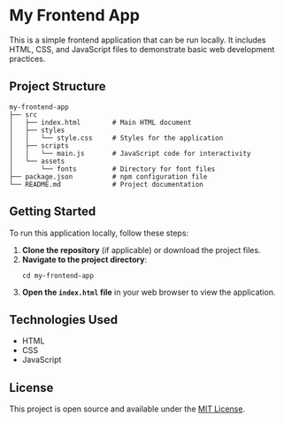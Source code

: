 # My Frontend App

This is a simple frontend application that can be run locally. It includes HTML, CSS, and JavaScript files to demonstrate basic web development practices.

## Project Structure

```
my-frontend-app
├── src
│   ├── index.html        # Main HTML document
│   ├── styles
│   │   └── style.css     # Styles for the application
│   ├── scripts
│   │   └── main.js       # JavaScript code for interactivity
│   └── assets
│       └── fonts         # Directory for font files
├── package.json          # npm configuration file
└── README.md             # Project documentation
```

## Getting Started

To run this application locally, follow these steps:

1. **Clone the repository** (if applicable) or download the project files.
2. **Navigate to the project directory**:
   ```
   cd my-frontend-app
   ```
3. **Open the `index.html` file** in your web browser to view the application.

## Technologies Used

- HTML
- CSS
- JavaScript

## License

This project is open source and available under the [MIT License](LICENSE).